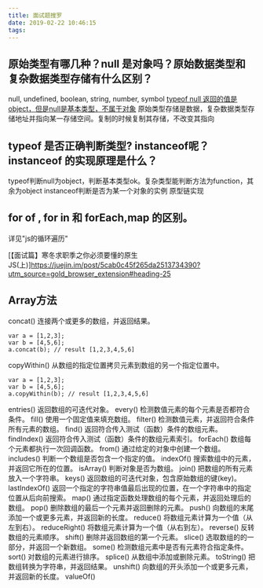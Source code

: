 ```yaml
---
title: 面试题搜罗
date: 2019-02-22 10:46:15
tags:
---
```

## 原始类型有哪几种？null 是对象吗？原始数据类型和复杂数据类型存储有什么区别？
null, undefined, boolean, string, number, symbol
[typeof null 返回的值是 object，但是null是基本类型，不属于对象](https://www.cnblogs.com/wzybnzy/p/7232618.html)
原始类型存储是数据，复杂数据类型存储地址并指向某一存储空间。复制的时候复制其存储，不改变其指向

## typeof 是否正确判断类型? instanceof呢？ instanceof 的实现原理是什么？
typeof判断null为object，判断基本类型ok。复杂类型能判断方法为function，其余为object
instanceof判断是否为某一个对象的实例
原型链实现

## for of , for in 和 forEach,map 的区别。
详见"js的循环遍历"


[【面试篇】寒冬求职季之你必须要懂的原生JS(上)]https://juejin.im/post/5cab0c45f265da2513734390?utm_source=gold_browser_extension#heading-25
## Array方法
concat()	连接两个或更多的数组，并返回结果。
```
var a = [1,2,3];
var b = [4,5,6];
a.concat(b); // result [1,2,3,4,5,6]
```
copyWithin()	从数组的指定位置拷贝元素到数组的另一个指定位置中。
```
var a = [1,2,3];
var b = [4,5,6];
a.copyWithin(b); // result [1,2,3,4,5,6]
```
entries()	返回数组的可迭代对象。
every()	检测数值元素的每个元素是否都符合条件。
fill()	使用一个固定值来填充数组。
filter()	检测数值元素，并返回符合条件所有元素的数组。
find()	返回符合传入测试（函数）条件的数组元素。
findIndex()	返回符合传入测试（函数）条件的数组元素索引。
forEach()	数组每个元素都执行一次回调函数。
from()	通过给定的对象中创建一个数组。
includes()	判断一个数组是否包含一个指定的值。
indexOf()	搜索数组中的元素，并返回它所在的位置。
isArray()	判断对象是否为数组。
join()	把数组的所有元素放入一个字符串。
keys()	返回数组的可迭代对象，包含原始数组的键(key)。
lastIndexOf()	返回一个指定的字符串值最后出现的位置，在一个字符串中的指定位置从后向前搜索。
map()	通过指定函数处理数组的每个元素，并返回处理后的数组。
pop()	删除数组的最后一个元素并返回删除的元素。
push()	向数组的末尾添加一个或更多元素，并返回新的长度。
reduce()	将数组元素计算为一个值（从左到右）。
reduceRight()	将数组元素计算为一个值（从右到左）。
reverse()	反转数组的元素顺序。
shift()	删除并返回数组的第一个元素。
slice()	选取数组的的一部分，并返回一个新数组。
some()	检测数组元素中是否有元素符合指定条件。
sort()	对数组的元素进行排序。
splice()	从数组中添加或删除元素。
toString()	把数组转换为字符串，并返回结果。
unshift()	向数组的开头添加一个或更多元素，并返回新的长度。
valueOf()